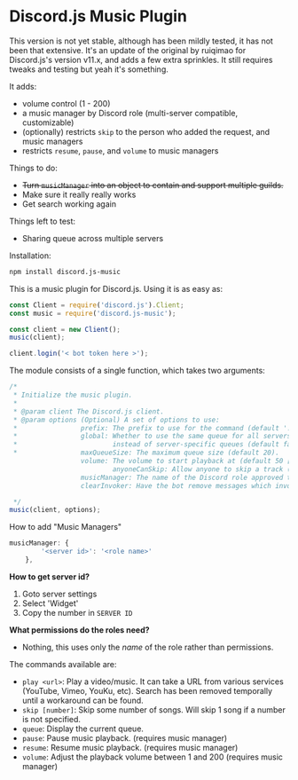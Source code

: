 # Discord.js Music Plugin

This version is not yet stable, although has been mildly tested, it has not been that extensive. It's an update of the original by ruiqimao for Discord.js's version v11.x, and adds a few extra sprinkles. It still requires tweaks and testing but yeah it's something.

It adds:
* volume control (1 - 200)
* a music manager by Discord role (multi-server compatible, customizable)
* (optionally) restricts `skip` to the person who added the request, and music managers
* restricts `resume`, `pause`, and `volume` to music managers

Things to do:
* ~~Turn `musicManager` into an object to contain and support multiple guilds.~~
* Make sure it really really works
* Get search working again

Things left to test:
* Sharing queue across multiple servers 

Installation:
```bash
npm install discord.js-music
```

This is a music plugin for Discord.js. Using it is as easy as:
```javascript
const Client = require('discord.js').Client;
const music = require('discord.js-music');

const client = new Client();
music(client);

client.login('< bot token here >');
```

The module consists of a single function, which takes two arguments:
```javascript
/*
 * Initialize the music plugin.
 *
 * @param client The Discord.js client.
 * @param options (Optional) A set of options to use:
 *                prefix: The prefix to use for the command (default '!').
 *                global: Whether to use the same queue for all servers
 *                        instead of server-specific queues (default false).
 *                maxQueueSize: The maximum queue size (default 20).
 				  volume: The volume to start playback at (default 50 [0.5]).
 				  		  anyoneCanSkip: Allow anyone to skip a track (if disabled, only the music managers + the person who added can skip). (default false).
 				  musicManager: The name of the Discord role approved to manage the bot. (default empty object)
 				  clearInvoker: Have the bot remove messages which invoke, these are the one that start with the 		 prefix provided. (default false)

 */
music(client, options);
```

How to add "Music Managers"
```javascript
musicManager: {
		'<server id>': '<role name>'
	},
```

**How to get server id?**
1. Goto server settings  
2. Select 'Widget'  
3. Copy the number in `SERVER ID`

**What permissions do the roles need?**
- Nothing, this uses only the _name_ of the role rather than permissions.

The commands available are:
* `play <url>`: Play a video/music. It can take a URL from various services (YouTube, Vimeo, YouKu, etc). Search has been removed temporally until a workaround can be found.
* `skip [number]`: Skip some number of songs. Will skip 1 song if a number is not specified.
* `queue`: Display the current queue.
* `pause`: Pause music playback. (requires music manager)
* `resume`: Resume music playback. (requires music manager)
* `volume`: Adjust the playback volume between 1 and 200 (requires music manager)
